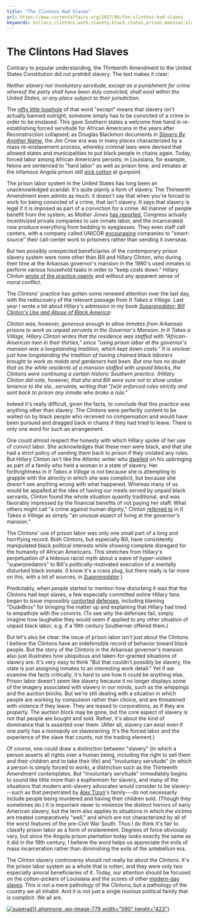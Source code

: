 ```yaml
---
title: "The Clintons Had Slaves"
url: https://www.currentaffairs.org/2017/06/the-clintons-had-slaves
keywords: hillary,clintons,work,slavery,black,states,prison,mansion,slaves,clinton,labor
---
```

The Clintons Had Slaves
=======================

Contrary to popular understanding, the Thirteenth Amendment to the United States Constitution did not prohibit slavery. The text makes it clear:

*Neither slavery nor involuntary servitude, except as a punishment for crime whereof the party shall have been duly convicted, shall exist within the United States, or any place subject to their jurisdiction.*

The [nifty little loophole](https://www.currentaffairs.org/2016/07/slavery-is-everywhere) of that word "except" means that slavery isn't actually banned outright; someone simply has to be convicted of a crime in order to be enslaved. This gave Southern states a welcome free hand in re-establishing forced servitude for African Americans in the years after Reconstruction collapsed; as Douglas Blackmon documents in [*Slavery By Another Name*](https://www.amazon.com/Slavery-Another-Name-Re-Enslavement-Americans/dp/0385722702), the Jim Crow era was in many places characterized by a mass re-enslavement process, whereby criminal laws were devised that allowed states and municipalities to put black people in chains again. Today, forced labor among African Americans persists; in Louisiana, for example, felons are sentenced to "hard labor" as well as prison time, and inmates at the infamous Angola prison still [pick cotton](http://pixdaus.com/prisoners-at-the-angola-state-prison-in-louisiana-picking-co/items/view/623305/) at gunpoint.

The prison labor system in the United States has long been an unacknowledged scandal. It's quite plainly a form of slavery. The Thirteenth Amendment even admits as much: it doesn't say that when you're forced to work for being convicted of a crime, that isn't slavery. It says that slavery is legal if it is imposed as part of a conviction for a crime. All manner of people benefit from the system; as *Mother Jones* [has reported](http://www.motherjones.com/politics/2016/10/prison-labor-strike-history-heather-ann-thompson/), Congress actually incentivized private companies to use inmate labor, and the incarcerated now produce everything from bedding to eyeglasses. They even staff call centers, with a company called UNICOR [encouraging](https://www.unicor.gov/Shopping/viewCat_m.asp?iStore=UNI&idCategory=1429) companies to "smart-source" their call-center work to prisoners rather than sending it overseas.

But two possibly unexpected beneficiaries of the contemporary prison slavery system were none other than Bill and Hillary Clinton, who during their time at the Arkansas governor's mansion in the 1980's used inmates to perform various household tasks in order to "keep costs down." Hillary Clinton [wrote of the practice openly](https://pbs.twimg.com/media/DBp4hQYVoAER0g8.jpg) and without any apparent sense of moral conflict.

The Clintons' practice has gotten some renewed attention over the last day, with the rediscovery of the relevant passage from *It Takes a Village*. Last year I wrote a bit about Hillary's admission in my book *[Superpredator: Bill Clinton's Use and Abuse of Black America](https://www.amazon.com/Superpredator-Clintons-Abuse-Black-America/dp/0692736891/ref=pd_sim_14_1?_encoding=UTF8&pd_rd_i=0692736891&pd_rd_r=88BBC7YXNK87N9BTG23W&pd_rd_w=8WtxP&pd_rd_wg=15VRW&psc=1&refRID=88BBC7YXNK87N9BTG23W):*

*Clinton was, however, generous enough to allow inmates from Arkansas prisons to work as unpaid servants in the Governor's Mansion. In It Takes a Village, Hillary Clinton writes that the residence was staffed with "African-American men in their thirties," since "using prison labor at the governor's mansion was a longstanding tradition, which kept down costs." It is unclear just how longstanding the tradition of having chained black laborers brought to work as maids and gardeners had been. But one has no doubt that as the white residents of a mansion staffed with unpaid blacks, the Clintons were continuing a certain historic Southern practice. (Hillary Clinton did note, however, that she and Bill were sure not to show undue lenience to the sla...servants, writing that "\[w\]e enforced rules strictly and sent back to prison any inmate who broke a rule."*

Indeed it's really difficult, given the facts, to conclude that this practice was anything other than slavery. The Clintons were perfectly content to be waited on by black people who received no compensation and would have been pursued and dragged back in chains if they had tried to leave. There is only one word for such an arrangement.

One could almost respect the honesty with which Hillary spoke of her use of convict labor. She acknowledges that these men were black, and that she had a strict policy of sending them back to prison if they violated any rules. But Hillary Clinton isn't like the *Atlantic* writer who [dwelled](https://www.theatlantic.com/magazine/archive/2017/06/lolas-story/524490/) on his upbringing as part of a family who held a woman in a state of slavery. Her forthrightness in *It Takes a Village* is not because she is attempting to grapple with the atrocity in which she was complicit, but because she doesn't see anything wrong with what happened. Whereas many of us would be appalled at the idea of having our meals served by unpaid black servants, Clinton found the whole situation quaintly traditional, and was favorably impressed by the financial benefits of not paying her staff. What others might call "a crime against human dignity," Clinton [referred to](https://pbs.twimg.com/media/DBp4hQYVoAER0g8.jpg) in *It Takes a Village* as simply "an unusual aspect of living at the governor's mansion."

The Clintons' use of prison labor was only one small part of a long and horrifying record. Both Clintons, but especially Bill, have consistently manipulated black political interests while showing complete disregard for the humanity of African Americans. This stretches from Hillary's perpetuation of a hideous racist myth about a wave of hyper-violent "superpredators" to Bill's politically-motivated execution of a mentally disturbed black inmate. (I know it's a crass plug, but there really is far more on this, with a lot of sources, in [*Superpredator*](https://www.amazon.com/Superpredator-Clintons-Abuse-Black-America/dp/0692736891/ref=pd_sim_14_1?_encoding=UTF8&pd_rd_i=0692736891&pd_rd_r=88BBC7YXNK87N9BTG23W&pd_rd_w=8WtxP&pd_rd_wg=15VRW&psc=1&refRID=88BBC7YXNK87N9BTG23W).)

Predictably, when people started to mention how disturbing it was that the Clintons had kept slaves, a few especially committed online Hillary fans began to issue impossibly [contorted](https://twitter.com/Gus_802/status/872231006325100544) [defenses](https://images.currentaffairs.org/2017/06/tweeter.jpg), including blaming "DudeBros" for bringing the matter up and explaining that Hillary had tried to empathize with the convicts. (To see why the defenses fail, simply imagine how laughable they would seem if applied to any other situation of unpaid black labor, e.g. if a 19th century Southerner offered them.)

But let's also be clear: the issue of prison labor *isn't* just about the Clintons. I believe the Clintons have an indefensible record of behavior toward black people. But the story of the Clintons in the Arkansas governor's mansion also just illustrates how ubiquitous and taken-for-granted situations of slavery are. It's very easy to think "But that couldn't possibly be slavery, the state is just assigning inmates to an interesting work detail." Yet if we examine the facts critically, it's hard to see how it could be anything else. Prison labor doesn't seem like slavery because it no longer displays some of the imagery associated with slavery in our minds, such as the whippings and the auction blocks. But we're still dealing with a situation in which people are working by compulsion rather than choice, and are threatened with violence if they leave. They are leased to corporations, as if they are property. The auction block may be gone, but the core aspect of slavery is *not* that people are bought and sold. Rather, it's about the kind of dominance that is asserted over them. (After all, slavery can exist even if one party has a monopoly on slaveowning. It's the forced labor and the experience of the slave that counts, not the trading element.)

Of course, one could draw a distinction between "slavery" (in which a person asserts all rights over a human being, including the right to sell them and their children and to take their life) and "involuntary servitude" (in which a person is simply forced to work), a distinction such as the Thirteenth Amendment contemplates. But "involuntary servitude" immediately begins to sound like little more than a euphemism for slavery, and many of the situations that modern anti-slavery advocates would consider to be slavery---such as that perpetrated by [Alex Tizon](https://www.theatlantic.com/magazine/archive/2017/06/lolas-story/524490/)'s family---do not necessarily include people being murdered and having their children sold. (Though they sometimes do.) It is important never to minimize the distinct horrors of early American slavery, but the term also applies to situations in which the victims are treated comparatively "well," and which are not characterized by all of the worst features of the pre-Civil War South. Thus I do think it's fair to classify prison labor as a form of enslavement. Degrees of force obviously vary, but since the Angola prison plantation today looks exactly the same as it did in the 19th century, I believe the word helps us appreciate the evils of mass incarceration rather than diminishing the evils of the antebellum era. 

The Clinton slavery controversy should not really be about the Clintons. It's the prison labor system as a whole that is rotten, and they were only two especially amoral beneficiaries of it. Today, our attention should be focused on the cotton-pickers of Louisiana and the scores of other [modern-day slaves](https://www.currentaffairs.org/2016/07/slavery-is-everywhere). This is not a mere pathology of the Clintons, but a pathology of the country we all inhabit. And it is not just a single noxious political family that is complicit. We all are. 

[![superad1](https://images.currentaffairs.org/2016/07/superad11-300x215.jpg){.alignnone .wp-image-779 width="590" height="423"}](https://www.amazon.com/Superpredator-Clintons-Abuse-Black-America/dp/0692736891/ref=pd_sim_14_1?_encoding=UTF8&pd_rd_i=0692736891&pd_rd_r=88BBC7YXNK87N9BTG23W&pd_rd_w=8WtxP&pd_rd_wg=15VRW&psc=1&refRID=88BBC7YXNK87N9BTG23W)

 
